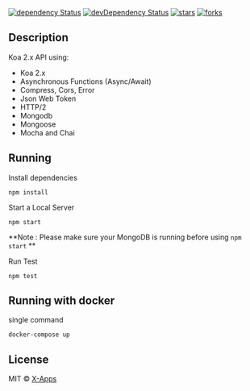 [![dependency Status](https://img.shields.io/david/xappsdev/boilerplate-koa2.svg?maxAge=1000)](https://img.shields.io/david/xappsdev/boilerplate-koa2.svg)
[![devDependency Status](https://img.shields.io/david/dev/xappsdev/boilerplate-koa2.svg?maxAge=1000)](https://img.shields.io/david/dev/xappsdev/boilerplate-koa2.svg)
[![stars](https://img.shields.io/github/stars/xappsdev/boilerplate-koa2.svg?maxAge=1000)](https://img.shields.io/github/stars/xappsdev/boilerplate-koa2.svg)
[![forks](https://img.shields.io/github/forks/xappsdev/boilerplate-koa2.svg?maxAge=1000)](https://img.shields.io/github/forks/xappsdev/boilerplate-koa2.svg)

## Description
Koa 2.x API using:

 - Koa 2.x
 - Asynchronous Functions (Async/Await)
 - Compress, Cors, Error
 - Json Web Token
 - HTTP/2
 - Mongodb
 - Mongoose
 - Mocha and Chai

## Running
Install dependencies
```
npm install
```

Start a Local Server
```
npm start
```
**Note : Please make sure your MongoDB is running before using ```npm start``` **

Run Test
```
npm test
```

## Running with docker
single command
```
docker-compose up
```

## License
MIT &copy; [X-Apps](https://github.com/xappsdev)
